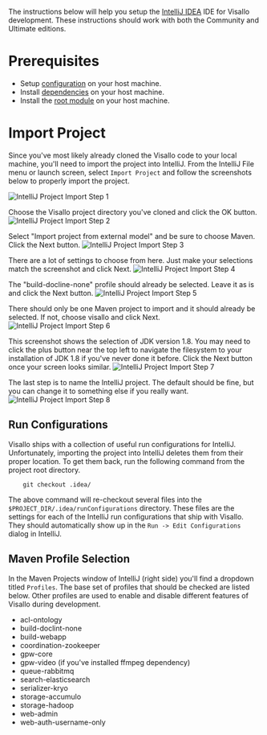 The instructions below will help you setup the [IntelliJ IDEA](https://www.jetbrains.com/idea/) IDE for Visallo development. These instructions should work with both the Community and Ultimate editions.

# Prerequisites

* Setup [configuration](configuration.md) on your host machine.
* Install [dependencies](../dependencies.md) on your host machine.
* Install the [root module](build.md#root-module) on your host machine.

# Import Project

Since you've most likely already cloned the Visallo code to your local machine, you'll need to import the project into IntelliJ. From the IntelliJ File menu or launch screen, select `Import Project` and follow the screenshots below to properly import the project.

![IntelliJ Project Import Step 1](intellij-import-1.png)

Choose the Visallo project directory you've cloned and click the OK button.
![IntelliJ Project Import Step 2](intellij-import-2.png)

Select "Import project from external model" and be sure to choose Maven. Click the Next button.
![IntelliJ Project Import Step 3](intellij-import-3.png)

There are a lot of settings to choose from here. Just make your selections match the screenshot and click Next.
![IntelliJ Project Import Step 4](intellij-import-4.png)

The "build-docline-none" profile should already be selected. Leave it as is and click the Next button.
![IntelliJ Project Import Step 5](intellij-import-5.png)

There should only be one Maven project to import and it should already be selected. If not, choose visallo and click Next.
![IntelliJ Project Import Step 6](intellij-import-6.png)

This screenshot shows the selection of JDK version 1.8. You may need to click the plus button near the top left to navigate the filesystem to your installation of JDK 1.8 if you've never done it before. Click the Next button once your screen looks similar.
![IntelliJ Project Import Step 7](intellij-import-7.png)

The last step is to name the IntelliJ project. The default should be fine, but you can change it to something else if you really want.
![IntelliJ Project Import Step 8](intellij-import-8.png)

## Run Configurations

Visallo ships with a collection of useful run configurations for IntelliJ. Unfortunately, importing the project into IntelliJ deletes them from their proper location. To get them back, run the following command from the project root directory.

        git checkout .idea/

The above command will re-checkout several files into the `$PROJECT_DIR/.idea/runConfigurations` directory. These files are the settings for each of the IntelliJ run configurations that ship with Visallo. They should automatically show up in the `Run -> Edit Configurations` dialog in IntelliJ.

## Maven Profile Selection

In the Maven Projects window of IntelliJ (right side) you'll find a dropdown titled `Profiles`. The base set of profiles that should be checked are listed below. Other profiles are used to enable and disable different features of Visallo during development.

* acl-ontology
* build-doclint-none
* build-webapp
* coordination-zookeeper
* gpw-core
* gpw-video (if you've installed ffmpeg dependency)
* queue-rabbitmq
* search-elasticsearch
* serializer-kryo
* storage-accumulo
* storage-hadoop
* web-admin
* web-auth-username-only
